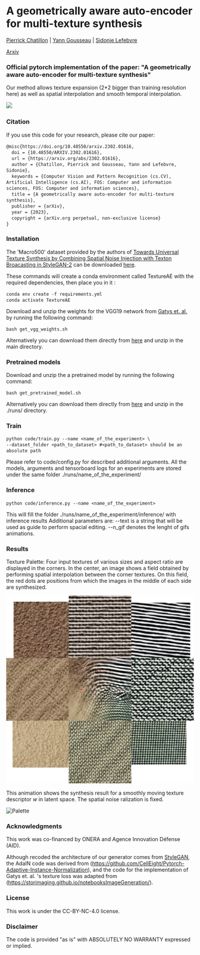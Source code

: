 

# A geometrically aware auto-encoder for multi-texture synthesis
[Pierrick Chatillon](https://scholar.google.com/citations?user=8MgK55oAAAAJ&hl=en) | [Yann Gousseau](https://perso.telecom-paristech.fr/gousseau/) | [Sidonie Lefebvre](https://www.researchgate.net/profile/Sidonie-Lefebvre)


[Arxiv](https://arxiv.org/pdf/2302.01616.pdf) 

### Official pytorch implementation of the paper: "A geometrically aware auto-encoder for multi-texture synthesis"
Our method allows texture expansion (2*2 bigger than training resolution here) as well as spatial interpolation and smooth temporal interpolation.

![](imgs/show_off.gif)




### Citation
If you use this code for your research, please cite our paper:

```
@misc{https://doi.org/10.48550/arxiv.2302.01616,
  doi = {10.48550/ARXIV.2302.01616},
  url = {https://arxiv.org/abs/2302.01616},
  author = {Chatillon, Pierrick and Gousseau, Yann and Lefebvre, Sidonie},
  keywords = {Computer Vision and Pattern Recognition (cs.CV), Artificial Intelligence (cs.AI), FOS: Computer and information sciences, FOS: Computer and information sciences},
  title = {A geometrically aware auto-encoder for multi-texture synthesis},
  publisher = {arXiv},
  year = {2023},
  copyright = {arXiv.org perpetual, non-exclusive license}
}
```



### Installation

The 'Macro500' dataset provided by the authors of [Towards Universal Texture Synthesis by Combining Spatial Noise Injection with Texton Broacasting in StyleGAN-2](https://github.com/JueLin/textureSynthesis-stylegan2-pytorch) can be downloaded [here](https://drive.google.com/file/d/15tM8vlc-ZnYVQpyjf63QyQQ9inqtijmt/view?usp=sharing).

These commands will create a conda environment called TextureAE with the required dependencies, then place you in it :
```
conda env create -f requirements.yml
conda activate TextureAE
```

Download and unzip the weights for the VGG19 network from [Gatys et. al.](https://arxiv.org/abs/1505.07376) by running the following command:

```
bash get_vgg_weights.sh
```

Alternatively you can download them directly from [here](https://drive.google.com/file/d/1tdfMcwSogBfAkMcLVJd9z_frsEg8fxAB/view?usp=sharing) and unzip in the main directory.

### Pretrained models


Download and unzip the a pretrained model by running the following command:

```
bash get_pretrained_model.sh
```

Alternatively you can download them directly from [here](https://drive.google.com/file/d/1RcWQTtgPbHr4I0_OPMPXJ0XD8KYfToB3/view?usp=sharing) and unzip in the ./runs/ directory.


###  Train




```
python code/train.py --name <name_of_the_experiment> \
--dataset_folder <path_to_dataset> #<path_to_dataset> should be an absolute path
```



Please refer to code/config.py for described additional arguments.
All the models, arguments and tensorboard logs for an experiments are stored under the same folder ./runs/name_of_the_experiment/

### Inference



```
python code/inference.py --name <name_of_the_experiment> 
```

This will fill the folder ./runs/name_of_the_experiment/inference/ with inference results
Additional parameters are:
--text   is a string that will be used as guide to perform spacial editing.
--n_gif  denotes the lenght of gifs animations.

### Results 
Texture Palette: Four input textures of various sizes  and aspect ratio are displayed in the corners. In the center, an image shows a field obtained by performing spatial interpolation between the corner textures. On this field, the red dots are positions from which the images in the middle of each side are synthesized.

![Palette](imgs/nuancier.png)

This animation shows the synthesis result for a smoothly moving texture descriptor $w$ in latent space. The spatial noise ralization is fixed.

![Palette](imgs/w_walk.gif)


### Acknowledgments
This work was co-financed by ONERA and Agence Innovation Défense (AID).

Although recoded the architecture of our generator comes from [StyleGAN](https://arxiv.org/abs/1812.04948), the AdaIN code was derived from (https://github.com/CellEight/Pytorch-Adaptive-Instance-Normalization), and the code for the implementation of Gatys et. al. 's texture loss was adapted from (https://storimaging.github.io/notebooksImageGeneration/).

### License
This work is under the CC-BY-NC-4.0 license.

### Disclaimer
The code is provided "as is" with ABSOLUTELY NO WARRANTY expressed or implied.